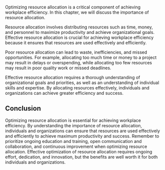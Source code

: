 
Optimizing resource allocation is a critical component of achieving workplace efficiency. In this chapter, we will discuss the importance of resource allocation.

Resource allocation involves distributing resources such as time, money, and personnel to maximize productivity and achieve organizational goals. Effective resource allocation is crucial for achieving workplace efficiency because it ensures that resources are used effectively and efficiently.

Poor resource allocation can lead to waste, inefficiencies, and missed opportunities. For example, allocating too much time or money to a project may result in delays or overspending, while allocating too few resources may result in poor quality work or missed deadlines.

Effective resource allocation requires a thorough understanding of organizational goals and priorities, as well as an understanding of individual skills and expertise. By allocating resources effectively, individuals and organizations can achieve greater efficiency and success.

Conclusion
----------

Optimizing resource allocation is essential for achieving workplace efficiency. By understanding the importance of resource allocation, individuals and organizations can ensure that resources are used effectively and efficiently to achieve maximum productivity and success. Remember to prioritize ongoing education and training, open communication and collaboration, and continuous improvement when optimizing resource allocation. Effective optimization of resource allocation requires ongoing effort, dedication, and innovation, but the benefits are well worth it for both individuals and organizations.
